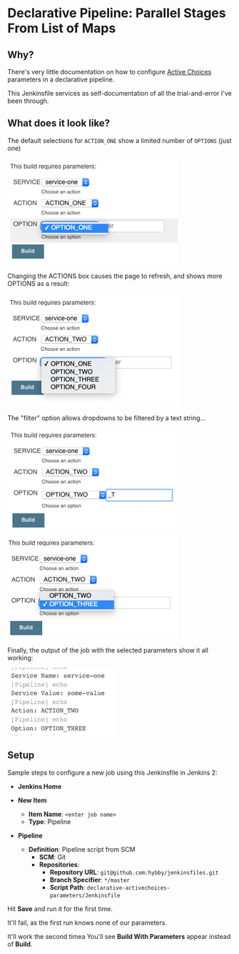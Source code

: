 # Declarative Pipeline: Parallel Stages From List of Maps
## Why?
There's very little documentation on how to configure [Active Choices](https://plugins.jenkins.io/uno-choice/) parameters in a declarative pipeline.

This Jenkinsfile services as self-documentation of all the trial-and-error I've been through.

## What does it look like?
The default selections for `ACTION_ONE` show a limited number of `OPTIONS` (just one)

![Limited Choices](img/01-action-one.png)

Changing the ACTIONS box causes the page to refresh, and shows more OPTIONS as a result:

![More Choices](img/02-action-two.png)

The "filter" option allows dropdowns to be filtered by a text string...

![Filter](img/03-filter.png)
![Filter Results](img/04-select.png)

Finally, the output of the job with the selected parameters show it all working:

![Job Output](img/05-job-output.png)


## Setup
Sample steps to configure a new job using this Jenkinsfile in Jenkins 2:

  - **Jenkins Home**

  - **New Item**
    - **Item Name**: `<enter job name>`
    - **Type**: Pipeline

  - **Pipeline**
    - **Definition**: Pipeline script from SCM
      - **SCM**: Git
      - **Repositories**:
        - **Repository URL**: `git@github.com:hybby/jenkinsfiles.git`
        - **Branch Specifier**: `*/master`
        - **Script Path**: `declarative-activechoices-parameters/Jenkinsfile`

Hit **Save** and run it for the first time.

It'll fail, as the first run knows none of our parameters.

It'll work the second timea  You'll see **Build With Parameters** appear instead of **Build**.
